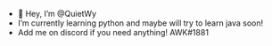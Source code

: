 - 👋 Hey, I’m @QuietWy
- I’m currently learning python and maybe will try to learn java soon!
- Add me on discord if you need anything! AWK#1881


